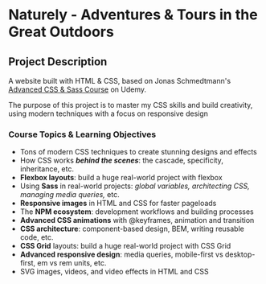 # Naturely - Adventures & Tours in the Great Outdoors

## Project Description

A website built with HTML & CSS, based on Jonas Schmedtmann's [Advanced CSS & Sass Course](https://www.udemy.com/course/advanced-css-and-sass/) on Udemy.

The purpose of this project is to master my CSS skills and build creativity, using modern techniques with a focus on responsive design

### Course Topics & Learning Objectives

- Tons of modern CSS techniques to create stunning designs and effects
- How CSS works **_behind the scenes_**: the cascade, specificity, inheritance, etc.
- **Flexbox layouts**: build a huge real-world project with flexbox
- Using **Sass** in real-world projects: _global variables, architecting CSS, managing media queries,_ etc.
- **Responsive images** in HTML and CSS for faster pageloads
- The **NPM ecosystem**: development workflows and building processes
- **Advanced CSS animations** with @keyframes, animation and transition
- **CSS architecture**: component-based design, BEM, writing reusable code, etc.
- **CSS Grid** layouts: build a huge real-world project with CSS Grid
- **Advanced responsive design**: media queries, mobile-first vs desktop-first, em vs rem units, etc.
- SVG images, videos, and video effects in HTML and CSS
